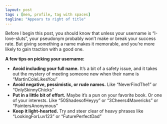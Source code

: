 ```yaml
---
layout: post
tags : [men, profile, tag with spaces]
tagline: "Appears to right of title"
---
```


Before I begin this post, you should know that unless your username is “I-love-sluts”, your pseudonym probably won’t make or break your success rate. But giving something a name makes it memorable, and you’re more likely to gain traction with a good one.

**A few tips on picking your username:**

- **Avoid including your full name.** It’s a bit of a safety issue, and it takes out the mystery of meeting someone new when their name is “MartinColeLikesYou”
- **Avoid negative, pessimistic, or rude names.** Like “NeverFindThe1” or “OnlySkinnyChicks”
- **Put in a little bit of effort.** Maybe it’s a pun on your favorite book. Or one of your interests. Like “50ShadesofHeyyy” or “3Cheers4Mavericks” or “PaintersAnonymous"
- **Keep it light-hearted.** Try and steer clear of heavy phrases like “LookingForLuv123” or “FuturePerfectDad”
